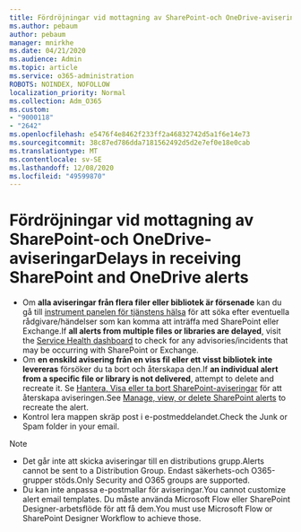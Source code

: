 ```yaml
---
title: Fördröjningar vid mottagning av SharePoint-och OneDrive-aviseringar
ms.author: pebaum
author: pebaum
manager: mnirkhe
ms.date: 04/21/2020
ms.audience: Admin
ms.topic: article
ms.service: o365-administration
ROBOTS: NOINDEX, NOFOLLOW
localization_priority: Normal
ms.collection: Adm_O365
ms.custom:
- "9000118"
- "2642"
ms.openlocfilehash: e5476f4e8462f233ff2a46832742d5a1f6e14e73
ms.sourcegitcommit: 38c87ed786dda7181562492d5d2e7ef0e18e0cab
ms.translationtype: MT
ms.contentlocale: sv-SE
ms.lasthandoff: 12/08/2020
ms.locfileid: "49599870"
---
```

# <a name="delays-in-receiving-sharepoint-and-onedrive-alerts"></a><span data-ttu-id="7b718-102">Fördröjningar vid mottagning av SharePoint-och OneDrive-aviseringar</span><span class="sxs-lookup"><span data-stu-id="7b718-102">Delays in receiving SharePoint and OneDrive alerts</span></span>

- <span data-ttu-id="7b718-103">Om **alla aviseringar från flera filer eller bibliotek är försenade** kan du gå till [instrument panelen för tjänstens hälsa](https://portal.office.com/adminportal/home?ref=/servicehealth) för att söka efter eventuella rådgivare/händelser som kan komma att inträffa med SharePoint eller Exchange.</span><span class="sxs-lookup"><span data-stu-id="7b718-103">If **all alerts from multiple files or libraries are delayed**, visit the [Service Health dashboard](https://portal.office.com/adminportal/home?ref=/servicehealth) to check for any advisories/incidents that may be occurring with SharePoint or Exchange.</span></span>
- <span data-ttu-id="7b718-104">Om **en enskild avisering från en viss fil eller ett visst bibliotek inte levereras** försöker du ta bort och återskapa den.</span><span class="sxs-lookup"><span data-stu-id="7b718-104">If **an individual alert from a specific file or library is not delivered**, attempt to delete and recreate it.</span></span> <span data-ttu-id="7b718-105">Se [Hantera, Visa eller ta bort SharePoint-aviseringar](https://support.microsoft.com/office/99dfb19c-9a90-4a8c-aba1-aa8c8afb0de2) för att återskapa aviseringen.</span><span class="sxs-lookup"><span data-stu-id="7b718-105">See [Manage, view, or delete SharePoint alerts](https://support.microsoft.com/office/99dfb19c-9a90-4a8c-aba1-aa8c8afb0de2) to recreate the alert.</span></span>
- <span data-ttu-id="7b718-106">Kontrol lera mappen skräp post i e-postmeddelandet.</span><span class="sxs-lookup"><span data-stu-id="7b718-106">Check the Junk or Spam folder in your email.</span></span>

> [!NOTE]
> - <span data-ttu-id="7b718-107">Det går inte att skicka aviseringar till en distributions grupp.</span><span class="sxs-lookup"><span data-stu-id="7b718-107">Alerts cannot be sent to a Distribution Group.</span></span> <span data-ttu-id="7b718-108">Endast säkerhets-och O365-grupper stöds.</span><span class="sxs-lookup"><span data-stu-id="7b718-108">Only Security and O365 groups are supported.</span></span>
> - <span data-ttu-id="7b718-109">Du kan inte anpassa e-postmallar för aviseringar.</span><span class="sxs-lookup"><span data-stu-id="7b718-109">You cannot customize alert email templates.</span></span> <span data-ttu-id="7b718-110">Du måste använda Microsoft Flow eller SharePoint Designer-arbetsflöde för att få dem.</span><span class="sxs-lookup"><span data-stu-id="7b718-110">You must use Microsoft Flow or SharePoint Designer Workflow to achieve those.</span></span>
